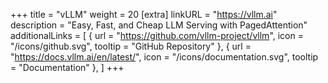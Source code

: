 +++
title = "vLLM"
weight = 20
[extra]
linkURL = "https://vllm.ai"
description = "Easy, Fast, and Cheap LLM Serving with PagedAttention"
additionalLinks = [
  { url = "https://github.com/vllm-project/vllm", icon = "/icons/github.svg", tooltip = "GitHub Repository" },
  { url = "https://docs.vllm.ai/en/latest/", icon = "/icons/documentation.svg", tooltip = "Documentation" },
]
+++